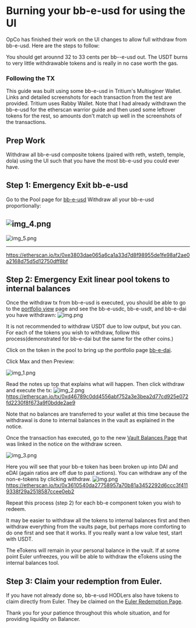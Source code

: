 # Burning your bb-e-usd for using the UI
OpCo has finished their work on the UI changes to allow full withdraw from bb-e-usd.  Here are the steps to follow:

You should get arounnd 32 to 33 cents per bb--e-usd out.  The USDT burns to very little withdrawable tokens and is really in no case worth the gas.


### Following the TX
This guide was built using some bb-e-usd in Tritium's Multisginer Wallet.  Links and detailed screenshots for each transaction from the test are provided.  Tritium uses Rabby Wallet.  Note that I had already withdrawn the bb-e-usd for the etherscan warrior guide and then used some leftover tokens for the rest, so amounts don't match up well in the screenshots of the transactions.

## Prep Work
Withdraw all bb-e-usd composite tokens (paired with reth, wsteth, temple, dola) using the UI such that you have the most bb-e-usd you could ever have.

## Step 1: Emergency Exit bb-e-usd 

Go to the Pool page for [bb-e-usd](https://app.balancer.fi/#/ethereum/pool/0x50cf90b954958480b8df7958a9e965752f62712400000000000000000000046f)
Withdraw all your bb-e-usd proportionally:

![img_4.png](images/img_4.png)
---

![img_5.png](images/img_5.png)

---

https://etherscan.io/tx/0xe3803dae065a6ca1a33d7d8f98955de1fe98af2ae0a2168d75d5d12750dff8bf

## Step 2: Emergency Exit linear pool tokens to internal balances
Once the withdraw tx from bb-e-usd is executed, you should be able to go to the [portfolio view](https://app.balancer.fi/#/ethereum/portfolio) page and see the bb-e-usdc, bb-e-usdt, and bb-e-dai you have withdrawn:
![img.png](images/img_10.png)

It is not recommended to withdraw USDT due to low output, but you can.  For each of the tokens you wish to withdraw, follow this process(demonstrated for bb-e-dai but the same for the other coins.)

Click on the token in the pool to bring up the portfolio page [bb-e-dai](https://app.balancer.fi/#/ethereum/pool/0xeb486af868aeb3b6e53066abc9623b1041b42bc000000000000000000000046c).

Click Max and then Preview:

![img_1.png](images/img_1.png)

Read the notes up top that explains what will happen.  Then click withdraw and execute the tx:
![img_2.png](images/img_2.png)
https://etherscan.io/tx/0xd46789c0dd4556abf752a3e3bea2d77cd925e072fd2230f8f673a9f0bdde2ae9

Note that no balances are transferred to your wallet at this time because the withdrawal is done to internal balances in the vault as explained in the notice.

Once the transaction has executed, go to the new [Vault Balances Page](https://app.balancer.fi/#/ethereum/balances) that was linked in the notice on the withdraw screen.

![img_3.png](images/img_3.png)

Here you will see that your bb-e token has been broken up into DAI and eDAI (again ratios are off due to past actions).  You can withdraw any of the non-e-tokens by clicking withdraw.
![img.png](images/img_11.png)
https://etherscan.io/tx/0x3610540da27758957a70b81a3452292d6ccc3f4119338f29a2518587ccee0eb2


Repeat this process (step 2) for each bb-e component token you wish to redeem.

It may be easier to withdraw all the tokens to internal balances first and then withdraw everything from the vaults page, but perhaps more comforting to do one first and see that it works.  If you really want a low value test, start with USDT.

The eTokens will remain in your personal balance in the vault.  If at some point Euler unfreezes, you will be able to withdraw the eTokens using the internal balances tool.

## Step 3: Claim your redemption from Euler.

If you have not already done so, bb-e-usd HODLers also have tokens to claim directly from Euler.  They be claimed on the [Euler Redemption Page](https://redemptions.euler.finance/).


Thank you for your patience throughout this whole situation, and for providing liquidity on Balancer.